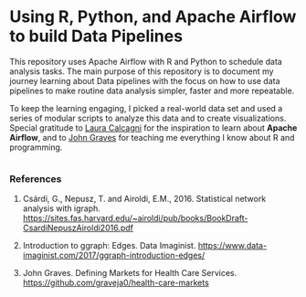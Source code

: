 # Using R, Python, and Apache Airflow to build Data Pipelines 

This repository uses Apache Airflow with R and Python to schedule data analysis tasks. The main purpose of this repository is to document my journey learning about Data pipelines with the focus on how to use data pipelines to make routine data analysis simpler, faster and more repeatable.

To keep the learning engaging, I picked a real-world data set and used a series of modular scripts to analyze this data and to create visualizations. Special gratitude to [Laura Calcagni](https://lcalcagni.medium.com/running-r-scripts-in-airflow-using-airflow-bashoperators-6d827f5da5b1) for the inspiration to learn about **Apache Airflow**, and to [John Graves](https://github.com/graveja0/health-care-markets) for teaching me everything I know about R and programming.


```

```


### References
1. Csárdi, G., Nepusz, T. and Airoldi, E.M., 2016. Statistical network analysis with igraph.
         https://sites.fas.harvard.edu/~airoldi/pub/books/BookDraft-CsardiNepuszAiroldi2016.pdf
         
         
2. Introduction to ggraph: Edges. Data Imaginist. 
         https://www.data-imaginist.com/2017/ggraph-introduction-edges/
         
         
3. John Graves. Defining Markets for Health Care Services.
         https://github.com/graveja0/health-care-markets
